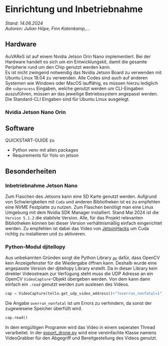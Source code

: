# Einrichtung und Inbetriebnahme
*Stand: 14.06.2024*<br>
*Autoren: Julian Höpe, Finn Katenkamp,...*
## Hardware
AuVAReS ist auf einem Nvidia Jetson Orin Nano implementiert. Bei der Hardware handelt es sich um ein Entwicklungskit, damit die gesamte Peripherie rund um den Chip genutzt werden kann. <br>
Es ist nicht zwingend notwendig das Nvidia Jetson Board zu verwenden mit Ubuntu Linux 18.04 zu verwenden. Alle Codes sind auch auf anderen Systemen wie Windows oder MacOS lauffähig, es müssen hierzu lediglich die `subprocess` Eingaben, welche genutzt werden um CLI-Eingaben auszuführen, müssen an das jeweilige Betriebssystem angepasst werden. Die Standard-CLI Eingaben sind für Ubuntu Linux ausgelegt.
### Nvidia Jetson Nano Orin


## Software
QUICKSTART-GUIDE zu
- Python venv mit allen packages
- Requirements für Yolo on jetson
## Besonderheiten

### Inbetriebnahme Jetson Nano
Zum Flaschen des Jetsons kann eine SD Karte genutzt werden. Aufgrund von Schwierigkeiten mit `Cuda` und anderen Bibliotheken ist es zu empfehlen eine NVME Festplatte zu nutzen. Zum Flaschen benötigt man eine Linux Umgebung mit dem Nvidia SDK Manager installiert. Stand Mai 2024 ist die `Version 5.1.2` die stabilste Version. Alle, für das Projekt relevanten Bibliotheken können bei dieser Version verhältnismäßig einfach eingerichtet werden. Zu empfehlen ist dabei das Video von [JetsonHacks](https://youtu.be/art0-99fFa8?si=-EsLxhJP-dhlvC51) um Cuda richtig zu installieren und zu aktivieren.

### Python-Modul djitellopy
Aus unbekannten Gründen sorgt die Python Library [`av`](https://pypi.org/project/av/) dafür, dass OpenCV kein Anzeigefenster für die Wiedergabe öffnen kann. Deshalb wurde eine angepasste Version der djitellopy Library erstellt. Da in dieser Library kein direkter Videostream zur Verfügung steht muss die UDP Adresse an ein OpenCV `VideoCapture`-Objekt übergeben werden. Von dem kann dann einfach ein `.read` genutzt werden zum auslesen des Videos.
```python
cap = VideoCapture(tello.get_udp_video_address()+"?overrun_nonfatal=1")
```
Die Angabe `overrun_nonfatal` ist um Errors zu verhindern, da sonst der zugewiesene Speicher überfüllt wird.
```python
cap.read()
```

In dem entgültigen Programm wird das Video in einem seperaten Thread verarbeitet. In der [export_drone.py](../../../files/Drohne/main/export_drone.py) wird eine vereinfachte Klasse namens VideoGrabber für den Abgegriff und Bereitgestellung des Videos genutzt.
